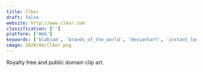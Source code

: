```yaml
---
title: Clker
draft: false 
website: http://www.clker.com
classification: ['']
platform: ['Web']
keywords: ['blabjam', 'brands_of_the_world', 'deviantart', 'instant_logo_search', 'open_clip_art_library', 'opengameart.org', 'penup', 'pexels', 'pixabay', 'ratemydrawings', 'unsplash', 'vectorlogozone', 'wikimedia_commons', 'motosha']
image: 2020/04/Clker.png
---
```

Royalty free and public domain clip art.